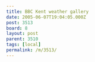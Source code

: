 ```yaml
---
title: BBC Kent weather gallery
date: 2005-06-07T19:04:05.000Z
post: 3513
board: 8
layout: post
parent: 3510
tags: [local]
permalink: /m/3513/
---
```


